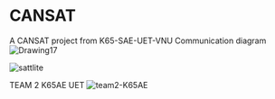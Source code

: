 # CANSAT
A CANSAT project from K65-SAE-UET-VNU
Communication diagram
![Drawing17](https://github.com/user-attachments/assets/d0b2dcb8-43bd-45a7-a6ea-600ace9c9741)


![sattlite](https://github.com/user-attachments/assets/7a10cdb6-6d3e-4a74-89a7-bc17aacaa38d)

TEAM 2 K65AE UET
![team2-K65AE](https://github.com/user-attachments/assets/b594b80a-0322-4c74-83c0-37389d257e4b)
